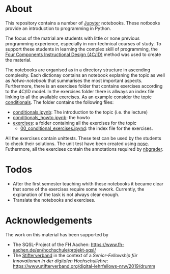 # About
This repository contains a number of [Jupyter](https://jupyter.org/) notebooks. These notbooks
provide an introduction to programming in Python.

The focus of the matrial are students with 
little or none previous programming experience, especially in non-technical courses of study. 
To support these students in learning the complex skill of programming, the
[Four Components Instructional Design (4C/ID)](http://www.tensteps.info/) method was used to create the material.

The notebooks are organised as in a directory structure in ascending complexity. Each dictionay contains an 
notebook explaning the topic as well as *hotwo-notebook* that summarises the most important aspects. 
Furthermore, there is an exercises folder that contains exercises according to the 4C/ID model. In the 
exercises folder there is allways an index file linking to all the available exercises. As an example consider the
topic [conditionals](/notebooks/30_conditionals). The folder contains the following files:

- [conditionals.ipynb](/notebooks/30_conditionals/conditionals.ipynb): The introduction to the topic (i.e. the lecture)
- [conditionals_howto.ipynb](/notebooks/30_conditionals/conditionals_howto.ipynb): the howto 
- [exercises](/notebooks/30_conditionals/exercises): a folder containing all the exercises for the topic
    - [00_conditional_exercises.ipynd](/notebooks/30_conditionals/exercises/00_conditional_exercises.ipynd): the index file for the exercises. 

All the exercises contain unittests. These test can be used by the students to check their solutions. The unit test have been created using 
[nose](https://nose.readthedocs.io/en/latest/). Futhermore, all the exercises contain the annotations required by 
[nbgrader](https://nbgrader.readthedocs.io/en/stable/).

# Todos
- After the first semester teaching whith these notebooks it became clear that some of the exercises require some rework. Currently, the explanation of the task is not always clear enough.
- Translate the notebooks and exercises.
# Acknowledgements 
The work on this material has been supported by 

- The SQSL-Project of the FH Aachen: https://www.fh-aachen.de/en/hochschule/projekt-sqsl/
- The [Stifterverband](https://www.stifterverband.org/) in the context of a *Senior-Fellowship für Innovationen in der digitalen Hochschullehre*: https://www.stifterverband.org/digital-lehrfellows-nrw/2019/drumm
